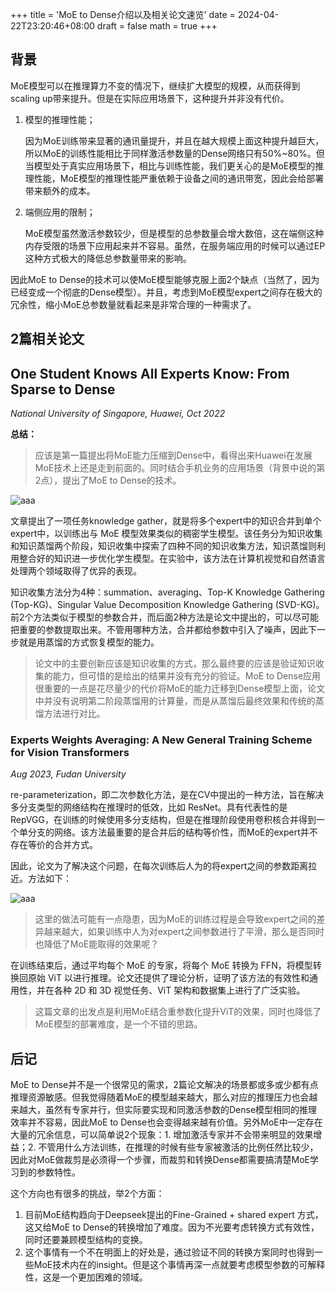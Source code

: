 +++
title = 'MoE to Dense介绍以及相关论文速览'
date = 2024-04-22T23:20:46+08:00
draft = false
math = true
+++


## 背景

MoE模型可以在推理算力不变的情况下，继续扩大模型的规模，从而获得到scaling up带来提升。但是在实际应用场景下，这种提升并非没有代价。

1. 模型的推理性能；
   
    因为MoE训练带来显著的通讯量提升，并且在越大规模上面这种提升越巨大，所以MoE的训练性能相比于同样激活参数量的Dense网络只有50%~80%。但当模型处于真实应用场景下，相比与训练性能，我们更关心的是MoE模型的推理性能，MoE模型的推理性能严重依赖于设备之间的通讯带宽，因此会给部署带来额外的成本。
    
2. 端侧应用的限制；
   
    MoE模型虽然激活参数较少，但是模型的总参数量会增大数倍，这在端侧这种内存受限的场景下应用起来并不容易。虽然，在服务端应用的时候可以通过EP这种方式极大的降低总参数量带来的影响。
    

因此MoE to Dense的技术可以使MoE模型能够克服上面2个缺点（当然了，因为已经变成一个彻底的Dense模型）。并且，考虑到MoE模型expert之间存在极大的冗余性，缩小MoE总参数量就看起来是非常合理的一种需求了。

## 2篇相关论文

## **One Student Knows All Experts Know: From Sparse to Dense**

*National University of Singapore, Huawei, Oct 2022*

**总结：**

> 应该是第一篇提出将MoE能力压缩到Dense中，看得出来Huawei在发展MoE技术上还是走到前面的。同时结合手机业务的应用场景（背景中说的第2点），提出了MoE to Dense的技术。

![aaa](https://raw.githubusercontent.com/dawson-chen/picgo-repo/master/moe-to-dense1.png)

文章提出了一项任务knowledge gather，就是将多个expert中的知识合并到单个expert中，以训练出与 MoE 模型效果类似的稠密学生模型。该任务分为知识收集和知识蒸馏两个阶段，知识收集中探索了四种不同的知识收集方法，知识蒸馏则利用整合好的知识进一步优化学生模型。在实验中，该方法在计算机视觉和自然语言处理两个领域取得了优异的表现。

知识收集方法分为4种：summation、averaging、Top-K Knowledge Gathering (Top-KG)、Singular Value Decomposition Knowledge Gathering (SVD-KG)。前2个方法类似于模型的参数合并，而后面2种方法是论文中提出的，可以尽可能把重要的参数提取出来。不管用哪种方法，合并都给参数中引入了噪声，因此下一步就是用蒸馏的方式恢复模型的能力。

> 论文中的主要创新应该是知识收集的方式，那么最终要的应该是验证知识收集的能力，但可惜的是给出的结果并没有充分的验证。MoE to Dense应用很重要的一点是花尽量少的代价将MoE的能力迁移到Dense模型上面，论文中并没有说明第二阶段蒸馏用的计算量，而是从蒸馏后最终效果和传统的蒸馏方法进行对比。
> 

### Experts Weights Averaging: A New General Training Scheme for Vision Transformers

*Aug 2023, Fudan University*

re-parameterization，即二次参数化方法，是在CV中提出的一种方法，旨在解决多分支类型的网络结构在推理时的低效，比如 ResNet。具有代表性的是RepVGG，在训练的时候使用多分支结构，但是在推理阶段使用卷积核合并得到一个单分支的网络。该方法最重要的是合并后的结构等价性，而MoE的expert并不存在等价的合并方式。

因此，论文为了解决这个问题，在每次训练后人为的将expert之间的参数距离拉近。方法如下：

![aaa](https://raw.githubusercontent.com/dawson-chen/picgo-repo/master/moe-to-dense2.png)

> 这里的做法可能有一点隐患，因为MoE的训练过程是会导致expert之间的差异越来越大，如果训练中人为对expert之间参数进行了平滑，那么是否同时也降低了MoE能取得的效果呢？
> 

在训练结束后，通过平均每个 MoE 的专家，将每个 MoE 转换为 FFN，将模型转换回原始 ViT 以进行推理。论文还提供了理论分析，证明了该方法的有效性和通用性，并在各种 2D 和 3D 视觉任务、ViT 架构和数据集上进行了广泛实验。

> 这篇文章的出发点是利用MoE结合重参数化提升ViT的效果，同时也降低了MoE模型的部署难度，是一个不错的思路。
> 

## 后记

MoE to Dense并不是一个很常见的需求，2篇论文解决的场景都或多或少都有点推理资源敏感。但我觉得随着MoE的模型越来越大，那么对应的推理压力也会越来越大，虽然有专家并行，但实际要实现和同激活参数的Dense模型相同的推理效率并不容易，因此MoE to Dense也会变得越来越有价值。另外MoE中一定存在大量的冗余信息，可以简单说2个现象：1. 增加激活专家并不会带来明显的效果增益；2. 不管用什么方法训练，在推理的时候有些专家被激活的比例任然比较少，因此对MoE做裁剪是必须得一个步骤，而裁剪和转换Dense都需要搞清楚MoE学习到的参数特性。

这个方向也有很多的挑战，举2个方面：

1. 目前MoE结构趋向于Deepseek提出的Fine-Grained + shared expert 方式，这又给MoE to Dense的转换增加了难度。因为不光要考虑转换方式有效性，同时还要兼顾模型结构的变换。
2. 这个事情有一个不在明面上的好处是，通过验证不同的转换方案同时也得到一些MoE技术内在的insight。但是这个事情再深一点就要考虑模型参数的可解释性，这是一个更加困难的领域。